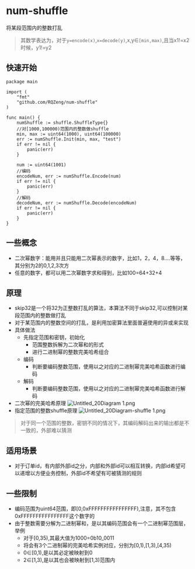 # num-shuffle
将某段范围内的整数打乱
> 其数学表达为，对于`y=encode(x)`,`x=decode(y)`,x,y∈`[min,max)`,且当x1!=x2时候，y1!=y2

## 快速开始
```golang
package main

import (
	"fmt"
	"github.com/RQZeng/num-shuffle"
)

func main() {
	numShuffle := shuffle.ShuffleType{}
	//对[1000,100000)范围内的整数做shuffle
	min, max := uint64(1000), uint64(100000)
	err := numShuffle.Init(min, max, "test")
	if err != nil {
		panic(err)
	}
	
	num := uint64(1001)
	//编码
	encodeNum, err := numShuffle.Encode(num)
	if err != nil {
		panic(err)
	}
	//解码
	decodeNum, err := numShuffle.Decode(encodeNum)
	if err != nil {
		panic(err)
	}
}
```
## 一些概念
* 二次幂数字：能用并且只能用二次幂表示的数字，比如1，2，4，8....等等，其分别为2的0,1,2,3次方
* 任意的数字，都可以用二次幂数字求和得到，比如100=64+32+4

## 原理
* skip32是一个将32为正整数打乱的算法，本算法不同于skip32,可以控制对某段范围内的整数做打乱
* 对于某范围内的整数空间的打乱，是利用加密算法里面普遍使用的异或来实现
* 具体做法
    * 先指定范围和密钥，初始化
        * 范围整数拆解为二次幂和的形式
        * 进行二进制幂的整数完美哈希组合
    * 编码
        * 判断要编码整数范围，使用以之对应的二进制幂完美哈希函数进行编码
    * 解码
        * 判断要编码整数范围，使用以之对应的二进制幂完美哈希函数进行解码
* 二次幂的完美哈希原理
![Untitled_20Diagram _1_.png](https://i.loli.net/2021/06/20/H2mU46B5RuniXok.png)
* 指定范围的整数shuffle原理
![Untitled_20Diagram-shuffle _1_.png](https://i.loli.net/2021/06/20/JijK96XAt2ONlyv.png)
> 对于同一个范围的整数，密钥不同的情况下，其编码解码出来的输出都是不一致的，外部难以猜测

## 适用场景
* 对于订单id，有内部外部id之分，内部和外部id可以相互转换，内部id希望可以递增以方便业务控制，外部id不希望有可被猜测的规则
                
## 一些限制
* 编码范围为uint64范围，即[0,0xFFFFFFFFFFFFFFFF),注意，其不包含0xFFFFFFFFFFFFFFFF这个数字的
* 由于整数需要分解为二进制幂和，是以其编码范围会有一个二进制幂范围层，举例
    * 对于[0,35),其最大值为1000=0b10_0011
    * 将会有3个二进制幂的完美哈希实例对应，分别为[0,1),[1,3),[4,35)
    * 0∈[0,1),是以其必定被映射到0
    * 2∈[1,3),是以其也会被映射到[1,3)范围内
  
